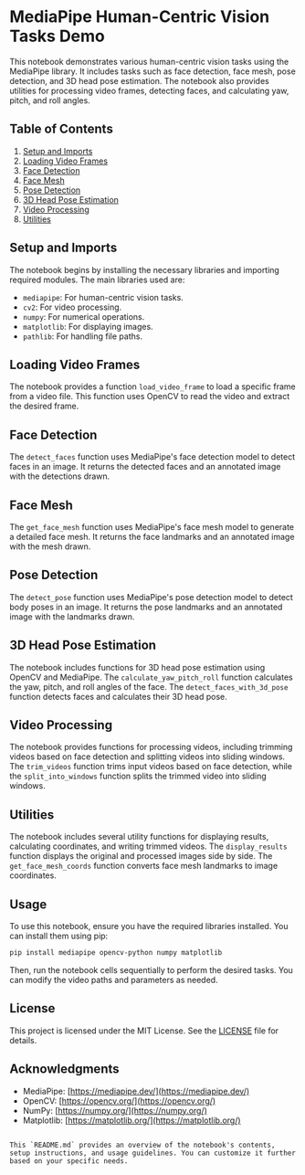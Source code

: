 # MediaPipe Human-Centric Vision Tasks Demo

This notebook demonstrates various human-centric vision tasks using the MediaPipe library. It includes tasks such as face detection, face mesh, pose detection, and 3D head pose estimation. The notebook also provides utilities for processing video frames, detecting faces, and calculating yaw, pitch, and roll angles.

## Table of Contents

1. [Setup and Imports](#setup-and-imports)
2. [Loading Video Frames](#loading-video-frames)
3. [Face Detection](#face-detection)
4. [Face Mesh](#face-mesh)
5. [Pose Detection](#pose-detection)
6. [3D Head Pose Estimation](#3d-head-pose-estimation)
7. [Video Processing](#video-processing)
8. [Utilities](#utilities)

## Setup and Imports

The notebook begins by installing the necessary libraries and importing required modules. The main libraries used are:

- `mediapipe`: For human-centric vision tasks.
- `cv2`: For video processing.
- `numpy`: For numerical operations.
- `matplotlib`: For displaying images.
- `pathlib`: For handling file paths.

## Loading Video Frames

The notebook provides a function `load_video_frame` to load a specific frame from a video file. This function uses OpenCV to read the video and extract the desired frame.

## Face Detection

The `detect_faces` function uses MediaPipe's face detection model to detect faces in an image. It returns the detected faces and an annotated image with the detections drawn.

## Face Mesh

The `get_face_mesh` function uses MediaPipe's face mesh model to generate a detailed face mesh. It returns the face landmarks and an annotated image with the mesh drawn.

## Pose Detection

The `detect_pose` function uses MediaPipe's pose detection model to detect body poses in an image. It returns the pose landmarks and an annotated image with the landmarks drawn.

## 3D Head Pose Estimation

The notebook includes functions for 3D head pose estimation using OpenCV and MediaPipe. The `calculate_yaw_pitch_roll` function calculates the yaw, pitch, and roll angles of the face. The `detect_faces_with_3d_pose` function detects faces and calculates their 3D head pose.

## Video Processing

The notebook provides functions for processing videos, including trimming videos based on face detection and splitting videos into sliding windows. The `trim_videos` function trims input videos based on face detection, while the `split_into_windows` function splits the trimmed video into sliding windows.

## Utilities

The notebook includes several utility functions for displaying results, calculating coordinates, and writing trimmed videos. The `display_results` function displays the original and processed images side by side. The `get_face_mesh_coords` function converts face mesh landmarks to image coordinates.

## Usage

To use this notebook, ensure you have the required libraries installed. You can install them using pip:

```bash
pip install mediapipe opencv-python numpy matplotlib
```

Then, run the notebook cells sequentially to perform the desired tasks. You can modify the video paths and parameters as needed.

## License

This project is licensed under the MIT License. See the [LICENSE](LICENSE) file for details.

## Acknowledgments

- MediaPipe: [https://mediapipe.dev/](https://mediapipe.dev/)
- OpenCV: [https://opencv.org/](https://opencv.org/)
- NumPy: [https://numpy.org/](https://numpy.org/)
- Matplotlib: [https://matplotlib.org/](https://matplotlib.org/)
```

This `README.md` provides an overview of the notebook's contents, setup instructions, and usage guidelines. You can customize it further based on your specific needs.
